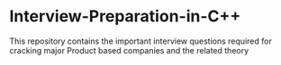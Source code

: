 # Interview-Preparation-in-C++
This repository contains the important interview questions required for cracking major Product based companies and the related theory
